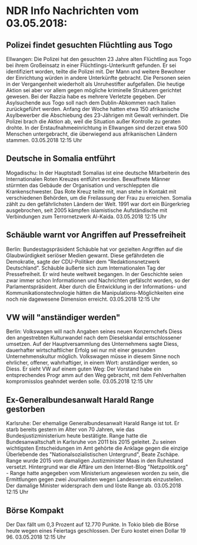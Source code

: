 # NDR Info Nachrichten vom 03.05.2018:


## Polizei findet gesuchten Flüchtling aus Togo
Ellwangen: Die Polizei hat den gesuchten 23 Jahre alten Flüchtling aus Togo bei ihrem Großeinsatz in einer Flüchtlings-Unterkunft gefunden. Er sei identifiziert worden, teilte die Polizei mit. Der Mann und weitere Bewohner der Einrichtung würden in andere Unterkünfte gebracht. Die Personen seien in der Vergangenheit wiederholt als Unruhestifter aufgefallen. Die heutige Aktion sei aber vor allem gegen mögliche kriminelle Strukturen gerichtet  gewesen. Bei der Razzia habe es mehrere Verletzte gegeben. Der Asylsuchende aus Togo soll nach dem Dublin-Abkommen nach Italien zurückgeführt werden. Anfang der Woche hatten etwa 150 afrikanische Asylbewerber die Abschiebung des 23-Jährigen mit Gewalt verhindert. Die Polizei brach die Aktion ab, weil die Situation außer Kontrolle zu geraten drohte. In der Erstaufnahmeeinrichtung in Ellwangen sind derzeit etwa 500 Menschen untergebracht, die überwiegend aus afrikanischen Ländern stammen. 03.05.2018 12:15 Uhr 

## Deutsche in Somalia entführt
Mogadischu:	In der Hauptstadt Somalias ist eine deutsche Mitarbeiterin des Internationalen Roten Kreuzes entführt worden. Bewaffnete Männer stürmten das Gebäude der Organisation und verschleppten die Krankenschwester. Das Rote Kreuz teilte mit, man stehe in Kontakt mit verschiedenen Behörden, um die Freilassung der Frau zu erreichen. Somalia zählt zu den gefährlichsten Ländern der Welt. 1991 war dort ein Bürgerkrieg ausgebrochen, seit 2005 kämpfen islamistische Aufständische mit Verbindungen zum Terrornetzwerk Al-Kaida. 03.05.2018 12:15 Uhr 

## Schäuble warnt vor Angriffen auf Pressefreiheit
Berlin:   Bundestagspräsident Schäuble hat vor gezielten Angriffen auf die Glaubwürdigkeit seriöser Medien gewarnt. Diese gefährdeten die Demokratie, sagte der CDU-Politiker dem "Redaktionsnetzwerk Deutschland". Schäuble äußerte sich zum Internationalen Tag der Pressefreiheit. Er wird heute weltweit begangen. In der Geschichte seien zwar immer schon Informationen und Nachrichten gefälscht worden, so der Parlamentspräsident. Aber durch die Entwicklung in der Informations- und Kommunikationstechnologie hätten die Manipulations-Möglichkeiten eine noch nie dagewesene Dimension erreicht. 03.05.2018 12:15 Uhr 

## VW will "anständiger werden"
Berlin: Volkswagen will nach Angaben seines neuen Konzernchefs Diess den angestrebten Kulturwandel nach dem Dieselskandal entschlossener umsetzen. Auf der Hauptversammlung des Unternehmens sagte Diess, dauerhafter wirtschaftlicher Erfolg sei nur mit einer gesunden Unternehmenskultur möglich. Volkswagen müsse in diesem Sinne noch ehrlicher, offener, wahrhaftiger, in einem Wort: anständiger werden, so Diess. Er sieht VW auf einem guten Weg: Der Vorstand habe ein entsprechendes Progr amm auf den Weg gebracht, mit dem Fehlverhalten kompromisslos geahndet werden solle. 03.05.2018 12:15 Uhr 

## Ex-Generalbundesanwalt Harald Range gestorben
Karlsruhe: Der ehemalige Generalbundesanwalt Harald Range ist tot. Er starb bereits gestern im Alter von 70 Jahren, wie das Bundesjustizministerium heute bestätigte. Range hatte die Bundesanwaltschaft in Karlsruhe von 2011 bis 2015 geleitet. Zu seinen wichtigsten Entscheidungen im Amt gehörte die Anklage gegen die einzige Überlebende des "Nationalsozialistischen Untergrund", Beate Zschäpe. Range wurde 2015 vom damaligen Justizminister Maas in den Ruhestand versetzt. Hintergrund war die Affäre um den Internet-Blog "Netzpolitik.org" - Range hatte angegeben vom Ministerium angewiesen worden zu sein, die Ermittlungen gegen zwei Journalisten wegen Landesverrats einzustellen. Der damalige Minister widersprach dem und löste Range ab. 03.05.2018 12:15 Uhr 

## Börse Kompakt
Der Dax fällt um 0,3 Prozent auf 12.770  Punkte. In Tokio blieb die Börse heute wegen eines Feiertags geschlossen. Der Euro kostet einen Dollar 19 96. 03.05.2018 12:15 Uhr 

